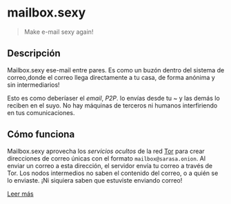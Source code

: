 # mailbox.sexy

> Make e-mail sexy again!

## Descripción

Mailbox.sexy ese-mail entre pares.  Es como un buzón dentro del sistema de correo,donde el correo llega directamente a tu casa, de forma anónima y sin intermediarios!

Esto es como deberíaser el _email_, _P2P_.  lo envías desde tu ~ y las
demás lo reciben en el suyo.  No hay máquinas de terceros ni humanos
interfiriendo en tus comunicaciones.

## Cómo funciona

Mailbox.sexy aprovecha los _servicios ocultos_ de la red [Tor](https://torproject.org) para crear direcciones de correo únicas con el formato `mailbox@sarasa.onion`.  Al enviar un correo a esta dirección, el servidor envía tu correo a través de Tor.  Los nodos intermedios no saben el contenido del correo, o a quién se lo enviaste.  ¡Ni siquiera saben que estuviste enviando correo!

[Leer más](spec.html)
